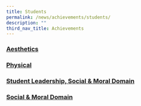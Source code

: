 ```yaml
---
title: Students
permalink: /news/achievements/students/
description: ""
third_nav_title: Achievements
---
```

### [Aesthetics](/news/achievements/students/aesthetics/)
### [Physical](/news/achievements/students/physical/)
### [Student Leadership, Social & Moral Domain](/news/achievements/students/student-leadership-social-n-moral-domain/)
### [Social & Moral Domain](/news/achievements/students/socialnmoral/)
